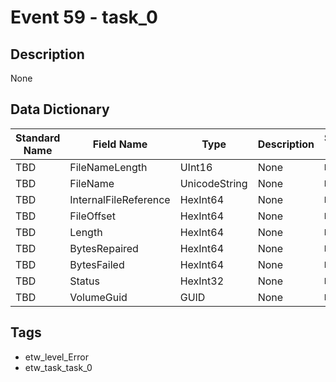 # Event 59 - task_0

## Description
None

## Data Dictionary
|Standard Name|Field Name|Type|Description|Sample Value|
|---|---|---|---|---|
|TBD|FileNameLength|UInt16|None|`None`|
|TBD|FileName|UnicodeString|None|`None`|
|TBD|InternalFileReference|HexInt64|None|`None`|
|TBD|FileOffset|HexInt64|None|`None`|
|TBD|Length|HexInt64|None|`None`|
|TBD|BytesRepaired|HexInt64|None|`None`|
|TBD|BytesFailed|HexInt64|None|`None`|
|TBD|Status|HexInt32|None|`None`|
|TBD|VolumeGuid|GUID|None|`None`|

## Tags
* etw_level_Error
* etw_task_task_0
